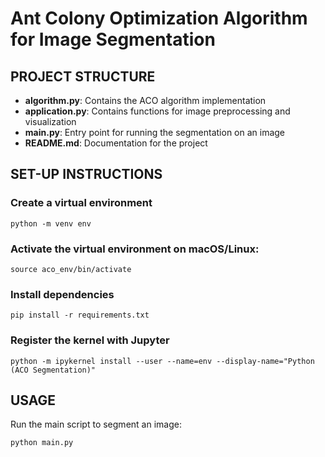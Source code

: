 # Ant Colony Optimization Algorithm for Image Segmentation

## PROJECT STRUCTURE
* **algorithm.py**: Contains the ACO algorithm implementation
* **application.py**: Contains functions for image preprocessing and visualization
* **main.py**: Entry point for running the segmentation on an image
* **README.md**: Documentation for the project

## SET-UP INSTRUCTIONS
### Create a virtual environment
```
python -m venv env
```

### Activate the virtual environment on macOS/Linux:
```
source aco_env/bin/activate
```

### Install dependencies
```
pip install -r requirements.txt
```

### Register the kernel with Jupyter
```
python -m ipykernel install --user --name=env --display-name="Python (ACO Segmentation)"
```

## USAGE
Run the main script to segment an image:
```
python main.py
```